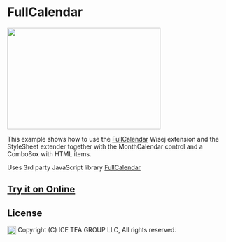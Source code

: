 FullCalendar
====

<img src="https://raw.githubusercontent.com/iceteagroup/wisej-examples/master/Support/Images/FullCalendar-Sample.png" width="350" height="233">

This example shows how to use the [FullCalendar](https://github.com/iceteagroup/wisej-extensions/tree/master/Wisej.Web.Ext.FullCalendar) Wisej extension and the StyleSheet extender together with the MonthCalendar control and a ComboBox with HTML items.

Uses 3rd party JavaScript library [FullCalendar](https://fullcalendar.io/)

## [Try it on Online](http://demo.wisej.com/FullCalendar)

License
-------
<img src="http://iceteagroup.com/wp-content/uploads/2017/01/Square-64x64-trasp.png" height="20" align="top"> Copyright (C) ICE TEA GROUP LLC, All rights reserved.
